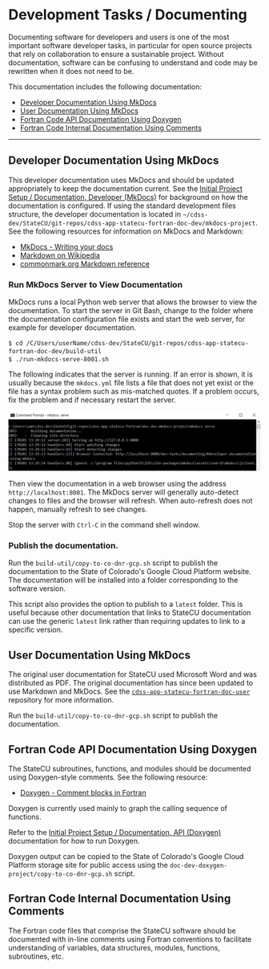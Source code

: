# Development Tasks / Documenting

Documenting software for developers and users is one of the most important software developer tasks,
in particular for open source projects that rely on collaboration to ensure a sustainable project.
Without documentation, software can be confusing to understand and code may be rewritten when it does not need to be.

This documentation includes the following documentation:

* [Developer Documentation Using MkDocs](#developer-documentation-using-mkdocs)
* [User Documentation Using MkDocs](#user-documentation-using-mkdocs)
* [Fortran Code API Documentation Using Doxygen](#fortran-code-api-documentation-using-doxygen)
* [Fortran Code Internal Documentation Using Comments](#fortran-code-internal-documentation-using-comments)

-----------------

## Developer Documentation Using MkDocs

This developer documentation uses MkDocs and should be updated appropriately to keep the documentation current.
See the [Initial Project Setup / Documentation, Developer (MkDocs)](../project-init/doc-dev.md)
for background on how the documentation is configured.
If using the standard development files structure,
the developer documentation is located in `~/cdss-dev/StateCU/git-repos/cdss-app-statecu-fortran-doc-dev/mkdocs-project`.
See the following resources for information on MkDocs and Markdown:

* [MkDocs - Writing your docs](http://www.mkdocs.org/user-guide/writing-your-docs/)
* [Markdown on Wikipedia](https://en.wikipedia.org/wiki/Markdown)
* [commonmark.org Markdown reference](http://commonmark.org/help/)

### Run MkDocs Server to View Documentation

MkDocs runs a local Python web server that allows the browser to view the documentation.
To start the server in Git Bash, change to the folder where the documentation configuration
file exists and start the web server, for example for developer documentation.

```
$ cd /C/Users/userName/cdss-dev/StateCU/git-repos/cdss-app-statecu-fortran-doc-dev/build-util
$ ./run-mkdocs-serve-8001.sh
```

The following indicates that the server is running.  If an error is shown, it is usually because the
`mkdocs.yml` file lists a file that does not yet exist or the file has a syntax problem such as mis-matched quotes.
If a problem occurs, fix the problem and if necessary restart the server.

![mkdocs serve](documenting-images/mkdocs-serve.png)

Then view the documentation in a web browser using the address `http://localhost:8001`.
The MkDocs server will generally auto-detect changes to files and the browser will refresh.
When auto-refresh does not happen, manually refresh to see changes.

Stop the server with `Ctrl-C` in the command shell window.

### Publish the documentation.

Run the `build-util/copy-to-co-dnr-gcp.sh` script to publish the documentation
to the State of Colorado's Google Cloud Platform website.
The documentation will be installed into a folder corresponding to the software version.

This script also provides the option to publish to a `latest` folder.
This is useful because other documentation that links to StateCU documentation can
use the generic `latest` link rather than requiring updates to link to a specific version.

## User Documentation Using MkDocs

The original user documentation for StateCU used Microsoft Word and was distributed as PDF.
The original documentation has since been updated to use Markdown and MkDocs.
See the
[`cdss-app-statecu-fortran-doc-user`](https://github.com/OpenCDSS/cdss-app-statecu-fortran-doc-user)
repository for more information.

Run the `build-util/copy-to-co-dnr-gcp.sh` script to publish the documentation.

## Fortran Code API Documentation Using Doxygen

The StateCU subroutines, functions, and modules should be documented using Doxygen-style comments.
See the following resource:

* [Doxygen - Comment blocks in Fortran](http://www.stack.nl/~dimitri/doxygen/manual/docblocks.html#fortranblocks)

Doxygen is currently used mainly to graph the calling sequence of functions.

Refer to the [Initial Project Setup / Documentation, API (Doxygen)](../project-init/doc-doxygen.md) documentation for how to run Doxygen.

Doxygen output can be copied to the State of Colorado's Google Cloud Platform storage site for public access using the
`doc-dev-doxygen-project/copy-to-co-dnr-gcp.sh` script.

## Fortran Code Internal Documentation Using Comments

The Fortran code files that comprise the StateCU software should be documented with in-line comments
using Fortran conventions to facilitate understanding of variables, data structures, modules, functions,
subroutines, etc.
